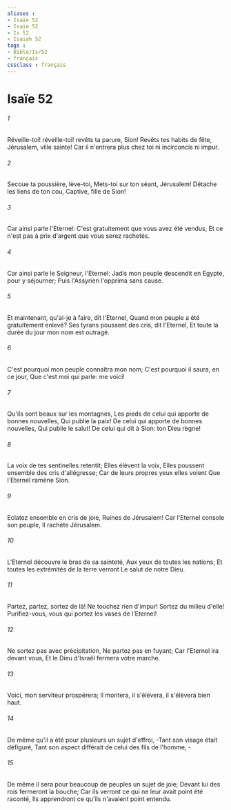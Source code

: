 ```yaml
---
aliases : 
- Isaïe 52
- Isaïe 52
- Is 52
- Isaiah 52
tags : 
- Bible/Is/52
- français
cssclass : français
---
```


# Isaïe 52

###### 1
Réveille-toi! réveille-toi! revêts ta parure, Sion! Revêts tes habits de fête, Jérusalem, ville sainte! Car il n'entrera plus chez toi ni incirconcis ni impur.
###### 2
Secoue ta poussière, lève-toi, Mets-toi sur ton séant, Jérusalem! Détache les liens de ton cou, Captive, fille de Sion!
###### 3
Car ainsi parle l'Eternel: C'est gratuitement que vous avez été vendus, Et ce n'est pas à prix d'argent que vous serez rachetés.
###### 4
Car ainsi parle le Seigneur, l'Eternel: Jadis mon peuple descendit en Egypte, pour y séjourner; Puis l'Assyrien l'opprima sans cause.
###### 5
Et maintenant, qu'ai-je à faire, dit l'Eternel, Quand mon peuple a été gratuitement enlevé? Ses tyrans poussent des cris, dit l'Eternel, Et toute la durée du jour mon nom est outragé.
###### 6
C'est pourquoi mon peuple connaîtra mon nom; C'est pourquoi il saura, en ce jour, Que c'est moi qui parle: me voici!
###### 7
Qu'ils sont beaux sur les montagnes, Les pieds de celui qui apporte de bonnes nouvelles, Qui publie la paix! De celui qui apporte de bonnes nouvelles, Qui publie le salut! De celui qui dit à Sion: ton Dieu règne!
###### 8
La voix de tes sentinelles retentit; Elles élèvent la voix, Elles poussent ensemble des cris d'allégresse; Car de leurs propres yeux elles voient Que l'Eternel ramène Sion.
###### 9
Eclatez ensemble en cris de joie, Ruines de Jérusalem! Car l'Eternel console son peuple, Il rachète Jérusalem.
###### 10
L'Eternel découvre le bras de sa sainteté, Aux yeux de toutes les nations; Et toutes les extrémités de la terre verront Le salut de notre Dieu.
###### 11
Partez, partez, sortez de là! Ne touchez rien d'impur! Sortez du milieu d'elle! Purifiez-vous, vous qui portez les vases de l'Eternel!
###### 12
Ne sortez pas avec précipitation, Ne partez pas en fuyant; Car l'Eternel ira devant vous, Et le Dieu d'Israël fermera votre marche.
###### 13
Voici, mon serviteur prospérera; Il montera, il s'élèvera, il s'élèvera bien haut.
###### 14
De même qu'il a été pour plusieurs un sujet d'effroi, -Tant son visage était défiguré, Tant son aspect différait de celui des fils de l'homme, -
###### 15
De même il sera pour beaucoup de peuples un sujet de joie; Devant lui des rois fermeront la bouche; Car ils verront ce qui ne leur avait point été raconté, Ils apprendront ce qu'ils n'avaient point entendu.

